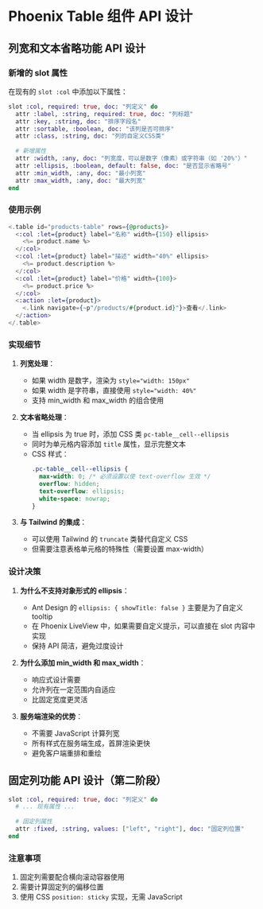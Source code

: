 # Phoenix Table 组件 API 设计

## 列宽和文本省略功能 API 设计

### 新增的 slot 属性

在现有的 `slot :col` 中添加以下属性：

```elixir
slot :col, required: true, doc: "列定义" do
  attr :label, :string, required: true, doc: "列标题"
  attr :key, :string, doc: "排序字段名"
  attr :sortable, :boolean, doc: "该列是否可排序"
  attr :class, :string, doc: "列的自定义CSS类"
  
  # 新增属性
  attr :width, :any, doc: "列宽度，可以是数字（像素）或字符串（如 '20%'）"
  attr :ellipsis, :boolean, default: false, doc: "是否显示省略号"
  attr :min_width, :any, doc: "最小列宽"
  attr :max_width, :any, doc: "最大列宽"
end
```

### 使用示例

```elixir
<.table id="products-table" rows={@products}>
  <:col :let={product} label="名称" width={150} ellipsis>
    <%= product.name %>
  </:col>
  <:col :let={product} label="描述" width="40%" ellipsis>
    <%= product.description %>
  </:col>
  <:col :let={product} label="价格" width={100}>
    <%= product.price %>
  </:col>
  <:action :let={product}>
    <.link navigate={~p"/products/#{product.id}"}>查看</.link>
  </:action>
</.table>
```

### 实现细节

1. **列宽处理**：
   - 如果 width 是数字，渲染为 `style="width: 150px"`
   - 如果 width 是字符串，直接使用 `style="width: 40%"`
   - 支持 min_width 和 max_width 的组合使用

2. **文本省略处理**：
   - 当 ellipsis 为 true 时，添加 CSS 类 `pc-table__cell--ellipsis`
   - 同时为单元格内容添加 `title` 属性，显示完整文本
   - CSS 样式：
     ```css
     .pc-table__cell--ellipsis {
       max-width: 0; /* 必须设置以使 text-overflow 生效 */
       overflow: hidden;
       text-overflow: ellipsis;
       white-space: nowrap;
     }
     ```

3. **与 Tailwind 的集成**：
   - 可以使用 Tailwind 的 `truncate` 类替代自定义 CSS
   - 但需要注意表格单元格的特殊性（需要设置 max-width）

### 设计决策

1. **为什么不支持对象形式的 ellipsis**：
   - Ant Design 的 `ellipsis: { showTitle: false }` 主要是为了自定义 tooltip
   - 在 Phoenix LiveView 中，如果需要自定义提示，可以直接在 slot 内容中实现
   - 保持 API 简洁，避免过度设计

2. **为什么添加 min_width 和 max_width**：
   - 响应式设计需要
   - 允许列在一定范围内自适应
   - 比固定宽度更灵活

3. **服务端渲染的优势**：
   - 不需要 JavaScript 计算列宽
   - 所有样式在服务端生成，首屏渲染更快
   - 避免客户端重排和重绘

## 固定列功能 API 设计（第二阶段）

```elixir
slot :col, required: true, doc: "列定义" do
  # ... 现有属性 ...
  
  # 固定列属性
  attr :fixed, :string, values: ["left", "right"], doc: "固定列位置"
end
```

### 注意事项

1. 固定列需要配合横向滚动容器使用
2. 需要计算固定列的偏移位置
3. 使用 CSS `position: sticky` 实现，无需 JavaScript
